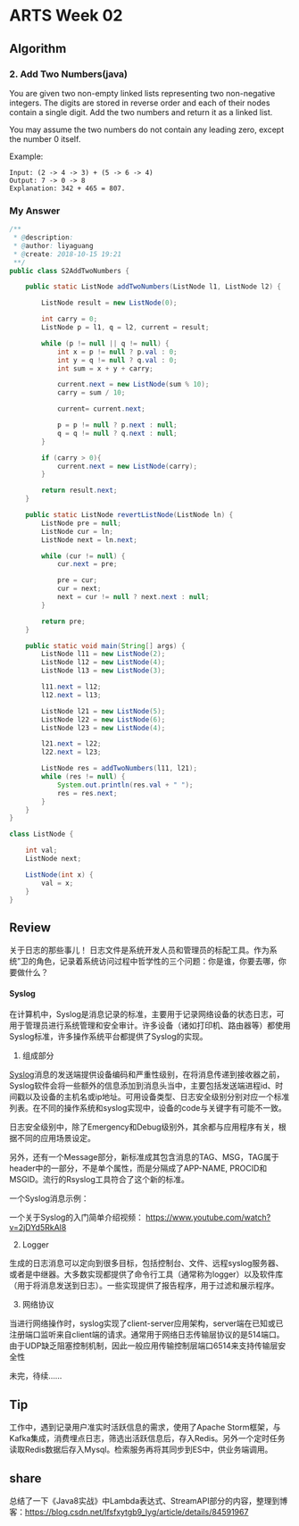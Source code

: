 # ARTS Week 02
## Algorithm
### 2. Add Two Numbers(java)
You are given two non-empty linked lists representing two non-negative integers. The digits are stored in reverse order and each of their nodes contain a single digit. Add the two numbers and return it as a linked list.

You may assume the two numbers do not contain any leading zero, except the number 0 itself.

Example:
```
Input: (2 -> 4 -> 3) + (5 -> 6 -> 4)
Output: 7 -> 0 -> 8
Explanation: 342 + 465 = 807.
```
### My Answer
``` java
/**
 * @description:
 * @author: liyaguang
 * @create: 2018-10-15 19:21
 **/
public class S2AddTwoNumbers {

    public static ListNode addTwoNumbers(ListNode l1, ListNode l2) {

        ListNode result = new ListNode(0);

        int carry = 0;
        ListNode p = l1, q = l2, current = result;

        while (p != null || q != null) {
            int x = p != null ? p.val : 0;
            int y = q != null ? q.val : 0;
            int sum = x + y + carry;

            current.next = new ListNode(sum % 10);
            carry = sum / 10;

            current= current.next;

            p = p != null ? p.next : null;
            q = q != null ? q.next : null;
        }

        if (carry > 0){
            current.next = new ListNode(carry);
        }

        return result.next;
    }

    public static ListNode revertListNode(ListNode ln) {
        ListNode pre = null;
        ListNode cur = ln;
        ListNode next = ln.next;

        while (cur != null) {
            cur.next = pre;

            pre = cur;
            cur = next;
            next = cur != null ? next.next : null;
        }

        return pre;
    }

    public static void main(String[] args) {
        ListNode l11 = new ListNode(2);
        ListNode l12 = new ListNode(4);
        ListNode l13 = new ListNode(3);

        l11.next = l12;
        l12.next = l13;

        ListNode l21 = new ListNode(5);
        ListNode l22 = new ListNode(6);
        ListNode l23 = new ListNode(4);

        l21.next = l22;
        l22.next = l23;

        ListNode res = addTwoNumbers(l11, l21);
        while (res != null) {
            System.out.println(res.val + " ");
            res = res.next;
        }
    }
}

class ListNode {

    int val;
    ListNode next;

    ListNode(int x) {
        val = x;
    }
}
```

## Review

关于日志的那些事儿！
日志文件是系统开发人员和管理员的标配工具。作为系统”卫的角色，记录着系统访问过程中哲学性的三个问题：你是谁，你要去哪，你要做什么？

#### Syslog
在计算机中，Syslog是消息记录的标准，主要用于记录网络设备的状态日志，可用于管理员进行系统管理和安全审计。许多设备（诸如打印机、路由器等）都使用Syslog标准，许多操作系统平台都提供了Syslog的实现。

1. 组成部分

[Syslog](https://en.wikipedia.org/wiki/Syslog)消息的发送端提供设备编码和严重性级别，在将消息传递到接收器之前，Syslog软件会将一些额外的信息添加到消息头当中，主要包括发送端进程id、时间戳以及设备的主机名或ip地址。可用设备类型、日志安全级别分别对应一个标准列表。在不同的操作系统和syslog实现中，设备的code与关键字有可能不一致。

日志安全级别中，除了Emergency和Debug级别外，其余都与应用程序有关，根据不同的应用场景设定。

另外，还有一个Message部分，新标准成其包含消息的TAG、MSG，TAG属于header中的一部分，不是单个属性，而是分隔成了APP-NAME, PROCID和MSGID。流行的Rsyslog工具符合了这个新的标准。

一个Syslog消息示例：

一个关于Syslog的入门简单介绍视频：
   https://www.youtube.com/watch?v=2jDYd5RkAl8

2. Logger

生成的日志消息可以定向到很多目标，包括控制台、文件、远程syslog服务器、或者是中继器。大多数实现都提供了命令行工具（通常称为logger）以及软件库（用于将消息发送到日志）。一些实现提供了报告程序，用于过滤和展示程序。

3. 网络协议

当进行网络操作时，syslog实现了client-server应用架构，server端在已知或已注册端口监听来自client端的请求。通常用于网络日志传输层协议的是514端口。由于UDP缺乏阻塞控制机制，因此一般应用传输控制层端口6514来支持传输层安全性

未完，待续……

## Tip
工作中，遇到记录用户准实时活跃信息的需求，使用了Apache Storm框架，与Kafka集成，消费埋点日志，筛选出活跃信息后，存入Redis。另外一个定时任务读取Redis数据后存入Mysql。检索服务再将其同步到ES中，供业务端调用。

## share
总结了一下《Java8实战》中Lambda表达式、StreamAPI部分的内容，整理到博客：https://blog.csdn.net/lfsfxytgb9_lyg/article/details/84591967
